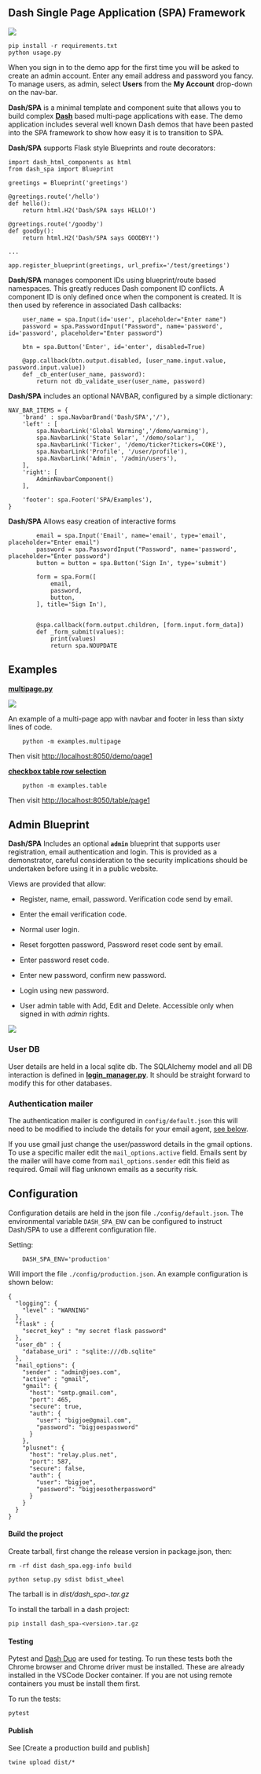 ## Dash Single Page Application (SPA) Framework

![](docs/img/signin.png)


    pip install -r requirements.txt
    python usage.py

When you sign in to the demo app for the first time you will be asked to create an 
admin account. Enter any email address and password you fancy. To manage users, as
admin, select **Users** from the **My Account** drop-down on the nav-bar.

**Dash/SPA** is a minimal template and component suite that allows you to build complex 
**[Dash](https://dash.plot.ly/introduction)** based multi-page applications with ease. The demo application includes
several well known Dash demos that have been pasted into the SPA framework
to show how easy it is to transition to SPA.

**Dash/SPA** supports Flask style Blueprints and route decorators:

```
import dash_html_components as html
from dash_spa import Blueprint

greetings = Blueprint('greetings')

@greetings.route('/hello')
def hello():
    return html.H2('Dash/SPA says HELLO!')

@greetings.route('/goodby')
def goodby():
    return html.H2('Dash/SPA says GOODBY!')

...

app.register_blueprint(greetings, url_prefix='/test/greetings')
```

**Dash/SPA** manages component IDs using blueprint/route based namespaces. This greatly 
reduces Dash component ID conflicts. A component ID is only defined once when the component
is created. It is then used by reference in associated Dash callbacks:

```
    user_name = spa.Input(id='user', placeholder="Enter name")
    password = spa.PasswordInput("Password", name='password', id='password', placeholder="Enter password")

    btn = spa.Button('Enter', id='enter', disabled=True)

    @app.callback(btn.output.disabled, [user_name.input.value, password.input.value])
    def _cb_enter(user_name, password):
        return not db_validate_user(user_name, password)

```

**Dash/SPA** includes an optional NAVBAR, configured by a simple dictionary:

```
NAV_BAR_ITEMS = {
    'brand' : spa.NavbarBrand('Dash/SPA','/'),
    'left' : [
        spa.NavbarLink('Global Warming','/demo/warming'),
        spa.NavbarLink('State Solar', '/demo/solar'),
        spa.NavbarLink('Ticker', '/demo/ticker?tickers=COKE'),
        spa.NavbarLink('Profile', '/user/profile'),
        spa.NavbarLink('Admin', '/admin/users'),
    ],
    'right': [
        AdminNavbarComponent()
    ],

    'footer': spa.Footer('SPA/Examples'),
}
```

**Dash/SPA** Allows easy creation of interactive forms

```
        email = spa.Input('Email', name='email', type='email', placeholder="Enter email")
        password = spa.PasswordInput("Password", name='password', placeholder="Enter password")
        button = button = spa.Button('Sign In', type='submit')

        form = spa.Form([
            email,
            password,
            button,
        ], title='Sign In'),


        @spa.callback(form.output.children, [form.input.form_data])
        def _form_submit(values):
            print(values)
            return spa.NOUPDATE
```

## Examples

**[multipage.py](examples/multipage.py)**

![](docs/img/multi-page-example.png)

An example of a multi-page app with navbar and footer in less than sixty lines of code.

        python -m examples.multipage

Then visit [http://localhost:8050/demo/page1](http://localhost:8050/demo/page1)

**[checkbox table row selection](examples/table.py)**

        python -m examples.table

Then visit [http://localhost:8050/table/page1](http://localhost:8050/table/page1)

## Admin Blueprint

**Dash/SPA** Includes an optional **`admin`** blueprint that supports user registration, email 
authentication and login. This is provided as a demonstrator, careful consideration
to the security implications should be undertaken before using it in a public website.

Views are provided that allow:

* Register, name, email, password. Verification code send by email.
* Enter the email verification code.

* Normal user login.
 
* Reset forgotten password, Password reset code sent by email.
* Enter password reset code.
* Enter new password, confirm new password.
* Login using new password.

* User admin table with Add, Edit and Delete. Accessible only when signed in with *admin* rights.


![](docs/img/admin-views.png)

### User DB

User details are held in a local sqlite db. The SQLAlchemy model and all DB interaction is 
defined in **[login_manager.py](admin/login_manager.py)**. It should be straight forward to
modify this for other databases.

### Authentication mailer

The authentication mailer is configured in `config/default.json` this will need to be modified to include
the details for your email agent, [see below](#Configuration).

If you use gmail just change the user/password details in 
the gmail options. To use a specific mailer edit the `mail_options.active` field. Emails sent by
the mailer will have come from  `mail_options.sender` edit this field 
as required. Gmail will flag unknown emails as a security risk.

## Configuration

Configuration details are held in the json file `./config/default.json`. The 
environmental variable `DASH_SPA_ENV` can be configured to instruct
Dash/SPA to use a different configuration file. 

Setting:

        DASH_SPA_ENV='production'

Will import the file `./config/production.json`. An example configuration is shown below:

```
{
  "logging": {
    "level" : "WARNING"
  },
  "flask" : {
    "secret_key" : "my secret flask password"
  },
  "user_db" : {
    "database_uri" : "sqlite:///db.sqlite"
  },
  "mail_options": {
    "sender" : "admin@joes.com",
    "active" : "gmail",
    "gmail": {
      "host": "smtp.gmail.com",
      "port": 465,
      "secure": true,
      "auth": {
        "user": "bigjoe@gmail.com",
        "password": "bigjoespassword"
      }
    },
    "plusnet": {
      "host": "relay.plus.net",
      "port": 587,
      "secure": false,
      "auth": {
        "user": "bigjoe",
        "password": "bigjoesotherpassword"
      }
    }
  }
}
```
#### Build the project

Create tarball, first change the release version in package.json, then:

    rm -rf dist dash_spa.egg-info build

    python setup.py sdist bdist_wheel

The tarball is in *dist/dash_spa-<version>.tar.gz*

To install the tarball in a dash project:

    pip install dash_spa-<version>.tar.gz

#### Testing

Pytest and [Dash Duo](https://dash.plotly.com/testing) are used for testing. To run
these tests both the Chrome browser and Chrome driver must be installed. These are
already installed in the VSCode Docker container. If you are not using remote containers
you must be install them first.

To run the tests:

    pytest

#### Publish

See [Create a production build and publish]

    twine upload dist/*

